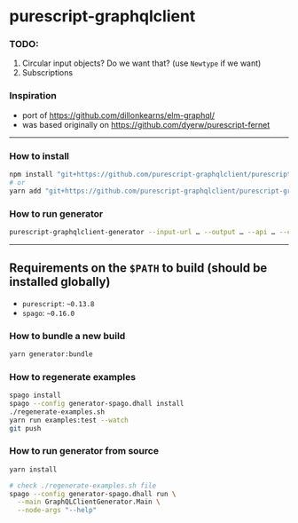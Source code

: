 # purescript-graphqlclient

### TODO:

1. Circular input objects? Do we want that? (use `Newtype` if we want)
2. Subscriptions

### Inspiration

- port of https://github.com/dillonkearns/elm-graphql/
- was based originally on https://github.com/dyerw/purescript-fernet

- - -

### How to install

```sh
npm install "git+https://github.com/purescript-graphqlclient/purescript-graphqlclient#COMMIT_HASH"
# or
yarn add "git+https://github.com/purescript-graphqlclient/purescript-graphqlclient#COMMIT_HASH"
```

### How to run generator

```sh
purescript-graphqlclient-generator --input-url … --output … --api … --custom-scalars-module …
```

- - -

## Requirements on the `$PATH` to build (should be installed globally)

- `purescript`: `~0.13.8`
- `spago`: `~0.16.0`

### How to bundle a new build

```sh
yarn generator:bundle
```

### How to regenerate examples

```sh
spago install
spago --config generator-spago.dhall install
./regenerate-examples.sh
yarn run examples:test --watch
git push
```

### How to run generator from source

```sh
yarn install

# check ./regenerate-examples.sh file
spago --config generator-spago.dhall run \
  --main GraphQLClientGenerator.Main \
  --node-args "--help"
```
